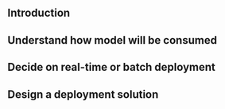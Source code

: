 ## Introduction
## Understand how model will be consumed
## Decide on real-time or batch deployment
## Design a deployment solution
